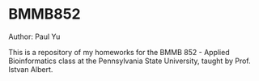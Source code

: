 # BMMB852
Author: Paul Yu

This is a repository of my homeworks for the BMMB 852 - Applied Bioinformatics class at the Pennsylvania State University, taught by Prof. Istvan Albert.
